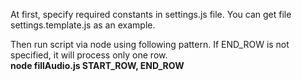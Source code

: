 At first, specify required constants in settings.js file. You can get file settings.template.js as an example.

Then run script via node using following pattern. If END_ROW is not specified, it will process only one row.<br>
<strong>node fillAudio.js START_ROW, END_ROW</strong>